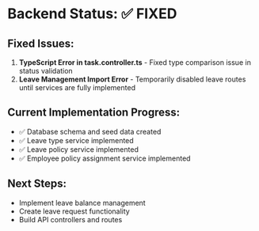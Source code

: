 # Backend Status: ✅ FIXED

## Fixed Issues:
1. **TypeScript Error in task.controller.ts** - Fixed type comparison issue in status validation
2. **Leave Management Import Error** - Temporarily disabled leave routes until services are fully implemented

## Current Implementation Progress:
- ✅ Database schema and seed data created
- ✅ Leave type service implemented
- ✅ Leave policy service implemented  
- ✅ Employee policy assignment service implemented

## Next Steps:
- Implement leave balance management
- Create leave request functionality
- Build API controllers and routes